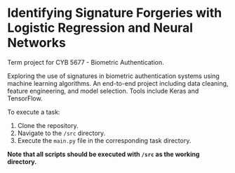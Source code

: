 # Identifying Signature Forgeries with Logistic Regression and Neural Networks
Term project for CYB 5677 - Biometric Authentication. 

Exploring the use of signatures in biometric authentication systems using machine learning algorithms. An end-to-end project including data cleaning, feature engineering, and model selection. Tools include Keras and TensorFlow.

To execute a task:
 1. Clone the repository.
 2. Navigate to the `/src` directory.
 3. Execute the `main.py` file in the corresponding task directory.
 
**Note that all scripts should be executed with `/src` as the working directory.**
